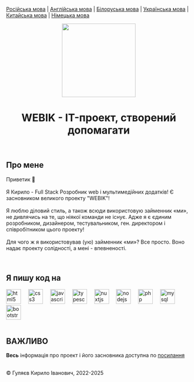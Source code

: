 <p><a href="https://github.com/gki-webik/gki-webik/blob/main/README.md">Російська мова</a> | <a href="https://github.com/gki-webik/gki-webik/blob/main/README-EN.md">Англійська мова</a> | <a href="https://github.com/gki-webik/gki-webik/blob/main/README-BE.md">Білоруська мова</a> | <a href="https://github.com/gki-webik/gki-webik/blob/main/README-UK.md">Українська мова</a> | <a href="https://github.com/gki-webik/gki-webik/blob/main/README-ZH.md">Китайська мова</a> | <a href="https://github.com/gki-webik/gki-webik/blob/main/README-DE.md">Німецька мова</a></p>
<div align="center">
  <kbd><img height="200" src="https://gki-webik.ru/mfs/s?path=/images/regular/iconka.png"  /></kbd>
</div>
<h1 align="center">WEBIK - IT-проект, створений допомагати</h1>
<br>
<h2 style="text-align: left;">Про мене</h2>
<p style="text-align: left;">Приветик 👋<br><br>Я Кирило - Full Stack Розробник web і мультимедійних додатків! Є засновником великого проекту "WEBIK"!<br><br>Я люблю діловий стиль, а також всюди використовую займенник «ми», не дивлячись на те, що ніякої команди не існує. Адже я є єдиним розробником, дизайнером, тестувальником, ген. директором і співробітником цього проекту!<br><br>Для чого ж я використовував (ую) займенник «ми»? Все просто. Воно надає проекту солідності, а мені - впевненості.</p>
<br>
<h2 style="text-align: left;">Я пишу код на</h2>
<div style="text-align: left;">
  <img src="https://cdn.jsdelivr.net/gh/devicons/devicon/icons/html5/html5-original.svg" height="40" alt="html5 logo"  />
  <img width="12" />
  <img src="https://cdn.jsdelivr.net/gh/devicons/devicon/icons/css3/css3-original.svg" height="40" alt="css3 logo"  />
  <img width="12" />
  <img src="https://cdn.jsdelivr.net/gh/devicons/devicon/icons/javascript/javascript-original.svg" height="40" alt="javascript logo"  />
  <img width="12" />
  <img src="https://cdn.jsdelivr.net/gh/devicons/devicon/icons/typescript/typescript-original.svg" height="40" alt="typescript logo"  />
  <img width="12" />
  <img src="https://cdn.jsdelivr.net/gh/devicons/devicon/icons/nuxtjs/nuxtjs-original.svg" height="40" alt="nuxtjs logo"  />
  <img width="12" />
  <img src="https://cdn.jsdelivr.net/gh/devicons/devicon/icons/nodejs/nodejs-original.svg" height="40" alt="nodejs logo"  />
  <img width="12" />
  <img src="https://cdn.jsdelivr.net/gh/devicons/devicon/icons/php/php-original.svg" height="40" alt="php logo"  />
  <img width="12" />
  <img src="https://cdn.jsdelivr.net/gh/devicons/devicon/icons/mysql/mysql-original.svg" height="40" alt="mysql logo"  />
  <img width="12" />
  <img src="https://cdn.jsdelivr.net/gh/devicons/devicon/icons/bootstrap/bootstrap-original.svg" height="40" alt="bootstrap logo"  />
</div>
<br>
<h2>ВАЖЛИВО</h2>
<p><b>Весь</b> інформація про проект і його засновника доступна по <a href="https://klicks.ru/my" target="_blank">посилання</a></p>
<br>
© Гуляєв Кирило Іванович, 2022-2025